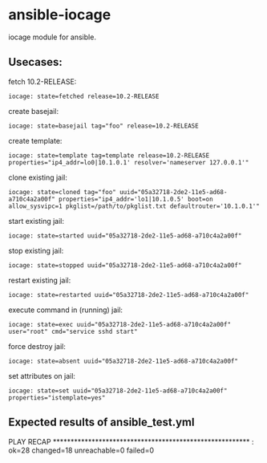 ansible-iocage
==============

iocage module for ansible.

Usecases:
---------

fetch 10.2-RELEASE:
```
iocage: state=fetched release=10.2-RELEASE
```

create basejail:
```
iocage: state=basejail tag="foo" release=10.2-RELEASE
```

create template:
```
iocage: state=template tag=template release=10.2-RELEASE properties="ip4_addr=lo0|10.1.0.1' resolver='nameserver 127.0.0.1'"
```


clone existing jail:
```
iocage: state=cloned tag="foo" uuid="05a32718-2de2-11e5-ad68-a710c4a2a00f" properties="ip4_addr='lo1|10.1.0.5' boot=on allow_sysvipc=1 pkglist=/path/to/pkglist.txt defaultrouter='10.1.0.1'"
```
start existing jail:
```
iocage: state=started uuid="05a32718-2de2-11e5-ad68-a710c4a2a00f"
```
stop existing jail:
```
iocage: state=stopped uuid="05a32718-2de2-11e5-ad68-a710c4a2a00f" 
```
restart existing jail:
```
iocage: state=restarted uuid="05a32718-2de2-11e5-ad68-a710c4a2a00f" 
```
execute command in (running) jail:
```
iocage: state=exec uuid="05a32718-2de2-11e5-ad68-a710c4a2a00f" user="root" cmd="service sshd start"
```
force destroy jail:
```
iocage: state=absent uuid="05a32718-2de2-11e5-ad68-a710c4a2a00f"
```
set attributes on jail:
```
iocage: state=set uuid="05a32718-2de2-11e5-ad68-a710c4a2a00f" properties="istemplate=yes"
```

Expected results of ansible\_test.yml
-------------------------------------

PLAY RECAP ********************************************************
<host>             : ok=28   changed=18   unreachable=0    failed=0 
